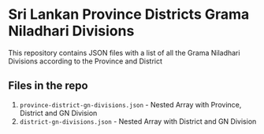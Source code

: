 # Sri Lankan Province Districts Grama Niladhari Divisions

This repository contains JSON files with a list of all the Grama Niladhari Divisions according to the Province and District

## Files in the repo 

1. `province-district-gn-divisions.json` - Nested Array with Province, District and GN Division
2. `district-gn-divisions.json` - Nested Array with District and GN Division